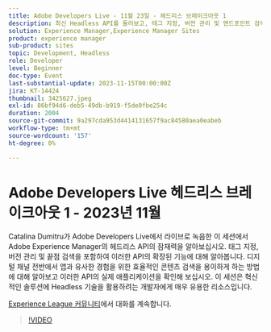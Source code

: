 ```yaml
---
title: Adobe Developers Live - 11월 23일 - 헤드리스 브레이크아웃 1
description: 최신 Headless API를 둘러보고, 태그 지정, 버전 관리 및 엔드포인트 검색을 포함하여 이러한 API의 확장된 기능에 대해 알아보십시오. 디지털 채널 전반에서 앱과 유사한 경험을 위한 효율적인 콘텐츠 검색을 용이하게 하는 방법에 대해 알아보고 이러한 API의 실제 애플리케이션을 확인해 보십시오. 이 세션은 혁신적인 솔루션에 Headless 기술을 활용하려는 개발자에게 매우 유용한 리소스입니다.
solution: Experience Manager,Experience Manager Sites
product: experience manager
sub-product: sites
topic: Development, Headless
role: Developer
level: Beginner
doc-type: Event
last-substantial-update: 2023-11-15T00:00:00Z
jira: KT-14424
thumbnail: 3425627.jpeg
exl-id: 86bf94d6-deb5-49db-b919-f5de0fbe254c
duration: 2004
source-git-commit: 9a297cda953d4414131657f9ac84580aea0eabeb
workflow-type: tm+mt
source-wordcount: '157'
ht-degree: 0%

---
```


# Adobe Developers Live 헤드리스 브레이크아웃 1 - 2023년 11월

Catalina Dumitru가 Adobe Developers Live에서 라이브로 녹음한 이 세션에서 Adobe Experience Manager의 헤드리스 API의 잠재력을 알아보십시오. 태그 지정, 버전 관리 및 끝점 검색을 포함하여 이러한 API의 확장된 기능에 대해 알아봅니다. 디지털 채널 전반에서 앱과 유사한 경험을 위한 효율적인 콘텐츠 검색을 용이하게 하는 방법에 대해 알아보고 이러한 API의 실제 애플리케이션을 확인해 보십시오. 이 세션은 혁신적인 솔루션에 Headless 기술을 활용하려는 개발자에게 매우 유용한 리소스입니다.

[Experience League 커뮤니티](https://adobe.ly/3rJfZcN)에서 대화를 계속합니다.

>[!VIDEO](https://video.tv.adobe.com/v/3425627/?learn=on)
